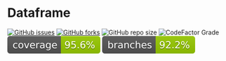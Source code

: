 # Dataframe
[![GitHub issues](https://img.shields.io/github/issues/YoussefElkasri/Dataframe)](https://github.com/YoussefElkasri/Dataframe/issues)
[![GitHub forks](https://img.shields.io/github/forks/YoussefElkasri/Dataframe)](https://github.com/YoussefElkasri/Dataframe/network)
![GitHub repo size](https://img.shields.io/github/repo-size/YoussefElkasri/Dataframe)
![CodeFactor Grade](https://img.shields.io/codefactor/grade/github/YoussefElkasri/Dataframe)
![Coverage](.github/badges/jacoco.svg)
![Branches](.github/badges/branches.svg)
